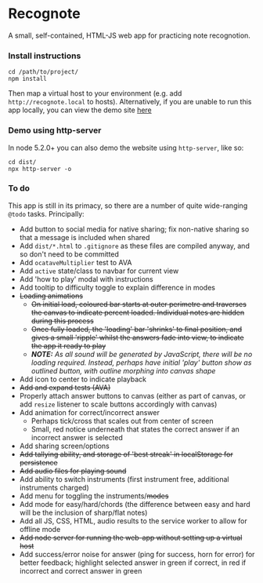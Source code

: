 # Recognote #

A small, self-contained, HTML-JS web app for practicing note recognotion.

### Install instructions ###

```node
cd /path/to/project/
npm install
```
Then map a virtual host to your environment (e.g. add `http://recognote.local` to hosts). Alternatively, if you are unable to run this app locally, you can view the demo site [here](https://recognote.wearegrowth.com/)

### Demo using http-server ###

In node 5.2.0+ you can also demo the website using `http-server`, like so:

```node
cd dist/
npx http-server -o
```

### To do ###

This app is still in its primacy, so there are a number of quite wide-ranging `@todo` tasks. Principally:
*   Add button to social media for native sharing; fix non-native sharing so that a message is included when shared
*   Add `dist/*.html` to `.gitignore` as these files are compiled anyway, and so don't need to be committed
*   Add `ocataveMultiplier` test to AVA
*   Add `active` state/class to navbar for current view
*   Add 'how to play' modal with instructions
*   Add tooltip to difficulty toggle to explain difference in modes
*   ~~Loading animations~~
    *   ~~On initial load, coloured bar starts at outer perimetre and traverses the canvas to indicate percent loaded. Individual notes are hidden during this process~~
    *   ~~Once fully loaded, the 'loading' bar 'shrinks' to final position, and gives a small 'ripple' whilst the answers fade into view, to indicate the app it ready to play~~
    * ***NOTE:** As all sound will be generated by JavaScript, there will be no loading required. Instead, perhaps have initial 'play' button show as outlined button, with outline morphing into canvas shape*
*   Add icon to center to indicate playback
*   ~~Add and expand tests (AVA)~~
*   Properly attach answer buttons to canvas (either as part of canvas, or add `resize` listener to scale buttons accordingly with canvas)
*   Add animation for correct/incorrect answer
    *   Perhaps tick/cross that scales out from center of screen
    *   Small, red notice underneath that states the correct answer if an incorrect answer is selected
*   Add sharing screen/options
*   ~~Add tallying ability, and storage of 'best streak' in localStorage for persistence~~
*   ~~Add audio files for playing sound~~
*   Add ability to switch instruments (first instrument free, additional instruments charged)
*   Add menu for toggling the instruments/~~modes~~
*   Add mode for easy/hard/chords (the difference between easy and hard will be the inclusion of sharp/flat notes)
*   Add all JS, CSS, HTML, audio results to the service worker to allow for offline mode
*   ~~Add node server for running the web-app without setting up a virtual host~~
*   Add success/error noise for answer (ping for success, horn for error) for better feedback; highlight selected answer in green if correct, in red if incorrect and correct answer in green
